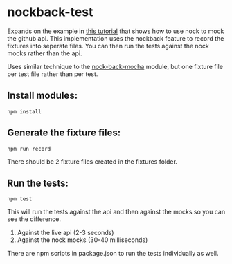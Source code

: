 # nockback-test

Expands on the example in [this tutorial](https://semaphoreci.com/community/tutorials/mocking-external-http-requests-in-node-tests-with-nock) that shows how to use nock to mock the github api.
This implementation uses the nockback feature to record the fixtures into seperate files. You can then run the tests against the nock mocks rather than the api.

Uses similar technique to the [nock-back-mocha](https://github.com/porchdotcom/nock-back-mocha) module, but one fixture file per test file rather than per test.

## Install modules:

    npm install

## Generate the fixture files:
    
    npm run record

There should be 2 fixture files created in the fixtures folder.

## Run the tests:

    npm test

This will run the tests against the api and then against the mocks so you can see the difference.

1) Against the live api (2-3 seconds)
2) Against the nock mocks (30-40 milliseconds)

There are npm scripts in package.json to run the tests individually as well.
